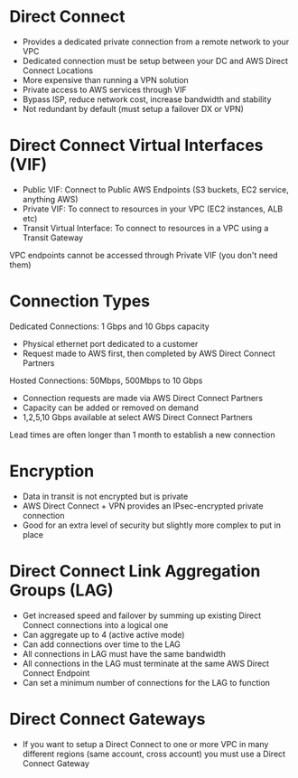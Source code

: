 # Direct Connect

- Provides a dedicated private connection from a remote network to your VPC
- Dedicated connection must be setup between your DC and AWS Direct Connect Locations
- More expensive than running a VPN solution
- Private access to AWS services through VIF
- Bypass ISP, reduce network cost, increase bandwidth and stability
- Not redundant by default (must setup a failover DX or VPN)

# Direct Connect Virtual Interfaces (VIF)

- Public VIF: Connect to Public AWS Endpoints (S3 buckets, EC2 service, anything AWS)
- Private VIF: To connect to resources in your VPC (EC2 instances, ALB etc)
- Transit Virtual Interface: To connect to resources in a VPC using a Transit Gateway

VPC endpoints cannot be accessed through Private VIF (you don't need them)

# Connection Types

Dedicated Connections: 1 Gbps and 10 Gbps capacity
- Physical ethernet port dedicated to a customer
- Request made to AWS first, then completed by AWS Direct Connect Partners

Hosted Connections: 50Mbps, 500Mbps to 10 Gbps
- Connection requests are made via  AWS Direct Connect Partners
- Capacity can be added or removed on demand
- 1,2,5,10 Gbps available at select AWS Direct Connect Partners

Lead times are often longer than 1 month to establish a new connection

# Encryption

- Data in transit is not encrypted but is private
- AWS Direct Connect + VPN provides an IPsec-encrypted private connection
- Good for an extra level of security but slightly more complex to put in place

# Direct Connect Link Aggregation Groups (LAG)

- Get increased speed and failover by summing up  existing Direct Connect connections into a logical one
- Can aggregate up to 4 (active active mode)
- Can add connections over time to the LAG
- All connections in LAG must have the same bandwidth
- All connections in the LAG must terminate at the same AWS Direct Connect Endpoint
- Can set a minimum number of connections for the LAG to function

# Direct Connect Gateways

- If you want to setup a Direct Connect to one or more VPC in many different regions (same account, cross account) you must use a Direct Connect Gateway